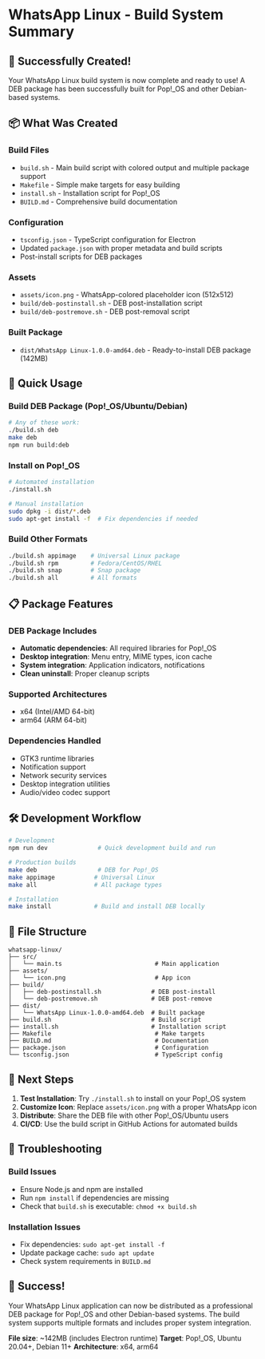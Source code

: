 # WhatsApp Linux - Build System Summary

## 🎉 Successfully Created!

Your WhatsApp Linux build system is now complete and ready to use! A DEB package has been successfully built for Pop!\_OS and other Debian-based systems.

## 📦 What Was Created

### Build Files

-   `build.sh` - Main build script with colored output and multiple package support
-   `Makefile` - Simple make targets for easy building
-   `install.sh` - Installation script for Pop!\_OS
-   `BUILD.md` - Comprehensive build documentation

### Configuration

-   `tsconfig.json` - TypeScript configuration for Electron
-   Updated `package.json` with proper metadata and build scripts
-   Post-install scripts for DEB packages

### Assets

-   `assets/icon.png` - WhatsApp-colored placeholder icon (512x512)
-   `build/deb-postinstall.sh` - DEB post-installation script
-   `build/deb-postremove.sh` - DEB post-removal script

### Built Package

-   `dist/WhatsApp Linux-1.0.0-amd64.deb` - Ready-to-install DEB package (142MB)

## 🚀 Quick Usage

### Build DEB Package (Pop!\_OS/Ubuntu/Debian)

```bash
# Any of these work:
./build.sh deb
make deb
npm run build:deb
```

### Install on Pop!\_OS

```bash
# Automated installation
./install.sh

# Manual installation
sudo dpkg -i dist/*.deb
sudo apt-get install -f  # Fix dependencies if needed
```

### Build Other Formats

```bash
./build.sh appimage    # Universal Linux package
./build.sh rpm         # Fedora/CentOS/RHEL
./build.sh snap        # Snap package
./build.sh all         # All formats
```

## 📋 Package Features

### DEB Package Includes

-   **Automatic dependencies**: All required libraries for Pop!\_OS
-   **Desktop integration**: Menu entry, MIME types, icon cache
-   **System integration**: Application indicators, notifications
-   **Clean uninstall**: Proper cleanup scripts

### Supported Architectures

-   x64 (Intel/AMD 64-bit)
-   arm64 (ARM 64-bit)

### Dependencies Handled

-   GTK3 runtime libraries
-   Notification support
-   Network security services
-   Desktop integration utilities
-   Audio/video codec support

## 🛠️ Development Workflow

```bash
# Development
npm run dev              # Quick development build and run

# Production builds
make deb                 # DEB for Pop!_OS
make appimage           # Universal Linux
make all                # All package types

# Installation
make install            # Build and install DEB locally
```

## 📁 File Structure

```
whatsapp-linux/
├── src/
│   └── main.ts                          # Main application
├── assets/
│   └── icon.png                         # App icon
├── build/
│   ├── deb-postinstall.sh              # DEB post-install
│   └── deb-postremove.sh               # DEB post-remove
├── dist/
│   └── WhatsApp Linux-1.0.0-amd64.deb  # Built package
├── build.sh                            # Build script
├── install.sh                          # Installation script
├── Makefile                             # Make targets
├── BUILD.md                             # Documentation
├── package.json                         # Configuration
└── tsconfig.json                        # TypeScript config
```

## 🎯 Next Steps

1. **Test Installation**: Try `./install.sh` to install on your Pop!\_OS system
2. **Customize Icon**: Replace `assets/icon.png` with a proper WhatsApp icon
3. **Distribute**: Share the DEB file with other Pop!\_OS/Ubuntu users
4. **CI/CD**: Use the build script in GitHub Actions for automated builds

## 🐛 Troubleshooting

### Build Issues

-   Ensure Node.js and npm are installed
-   Run `npm install` if dependencies are missing
-   Check that `build.sh` is executable: `chmod +x build.sh`

### Installation Issues

-   Fix dependencies: `sudo apt-get install -f`
-   Update package cache: `sudo apt update`
-   Check system requirements in `BUILD.md`

## 🌟 Success!

Your WhatsApp Linux application can now be distributed as a professional DEB package for Pop!\_OS and other Debian-based systems. The build system supports multiple formats and includes proper system integration.

**File size**: ~142MB (includes Electron runtime)
**Target**: Pop!\_OS, Ubuntu 20.04+, Debian 11+
**Architecture**: x64, arm64
